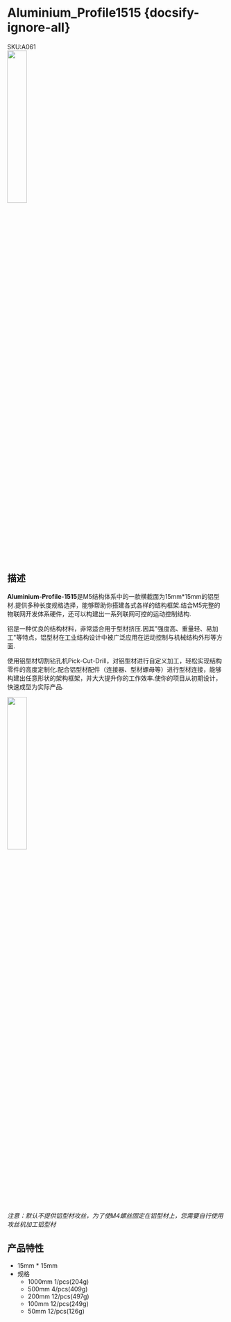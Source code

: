 # Aluminium_Profile1515 {docsify-ignore-all}

<div class="badge badge-pill badge-primary product_sku_tag">SKU:A061</div>

<div class="product_pic"><img src="assets/img/product_pics/1515/ap/ap_ap_01.webp" width="30%" height="30%"></div>

## 描述

**Aluminium-Profile-1515**是M5结构体系中的一款横截面为15mm*15mm的铝型材.提供多种长度规格选择，能够帮助你搭建各式各样的结构框架.结合M5完整的物联网开发体系硬件，还可以构建出一系列联网可控的运动控制结构.

铝是一种优良的结构材料，非常适合用于型材挤压.因其"强度高、重量轻、易加工"等特点，铝型材在工业结构设计中被广泛应用在运动控制与机械结构外形等方面.

使用铝型材切割钻孔机Pick-Cut-Drill，对铝型材进行自定义加工，轻松实现结构零件的高度定制化.配合铝型材配件（连接器、型材螺母等）进行型材连接，能够构建出任意形状的架构框架，并大大提升你的工作效率.使你的项目从初期设计，快速成型为实际产品.

<img src="assets/img/product_pics/1515/corner/1515_corner_03.webp" width="30%" height="30%">

*注意：默认不提供铝型材攻丝，为了使M4螺丝固定在铝型材上，您需要自行使用攻丝机加工铝型材*


## 产品特性
- 15mm * 15mm
- 规格
  -  1000mm 1/pcs(204g)
  -  500mm 4/pcs(409g)
  -  200mm 12/pcs(497g)
  -  100mm 12/pcs(249g)
  -  50mm 12/pcs(126g)

<script>

   var purchase_link = 'https://m5stack.com/collections/m5-accessory/products/1515-cutting-aluminum-profile-100-200-500-1000mm-used-in-assembling-device';


   anchor_search(purchase_link);
   scrollFunc();

</script>